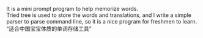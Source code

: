 It is a mini prompt program to help memorize words.  
Tried tree is used to store the words and translations, and I write a simple parser to parse command line, so it is a nice program for freshmen to learn.  
“适合中国宝宝体质的单词存储工具”